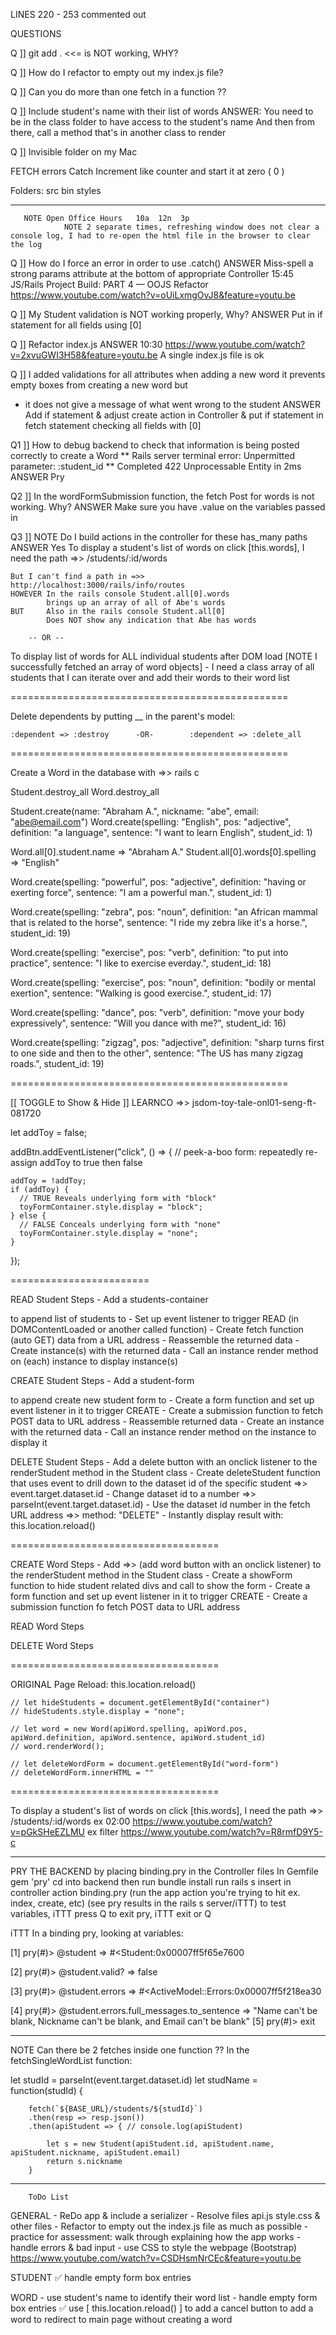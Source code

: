 

LINES 220 - 253 commented out



QUESTIONS

Q ]]
git add .       <<= is NOT working, WHY?


Q ]]
How do I refactor to empty out my index.js file?


Q ]]
Can you do more than one fetch in a function ??

Q ]]
Include student's name with their list of words
ANSWER: You need to be in the class folder to have access to the student's name
        And then from there, call a method that's in another class to render

Q ]]
Invisible folder on my Mac




FETCH errors Catch
Increment like counter and start it at zero ( 0 )

Folders: src    bin     styles






___________________________________________________
       NOTE Open Office Hours   10a  12n  3p
                NOTE 2 separate times, refreshing window does not clear a console log, I had to re-open the html file in the browser to clear the log





Q ]]
How do I force an error in order to use .catch()
ANSWER  Miss-spell a strong params attribute at the bottom of appropriate Controller
    15:45   JS/Rails Project Build: PART 4 — OOJS Refactor
        https://www.youtube.com/watch?v=oUiLxmgOvJ8&feature=youtu.be  

Q ]]
My Student validation is NOT working properly, Why?
ANSWER Put in if statement for all fields using [0]

Q ]]
Refactor index.js
ANSWER
    10:30 https://www.youtube.com/watch?v=2xvuGWI3H58&feature=youtu.be
    A single index.js file is ok

Q ]]
I added validations for all attributes when adding a new word
    it prevents empty boxes from creating a new word but
   * it does not give a message of what went wrong to the student
ANSWER Add if statement & adjust create action in Controller & put if statement in fetch statement checking all fields with [0]

Q1 ]]
How to debug backend to check that information is being posted correctly to create a Word
** Rails server terminal error:    Unpermitted parameter: :student_id
** Completed 422 Unprocessable Entity in 2ms
ANSWER Pry

Q2 ]]
In the wordFormSubmission function, the fetch Post for words is not working. Why?
ANSWER Make sure you have .value on the variables passed in

Q3 ]]
NOTE Do I build actions in the controller for these has_many paths
ANSWER Yes
To display a student's list of words on click [this.words], I need the path =>>     /students/:id/words

    But I can't find a path in =>>  http://localhost:3000/rails/info/routes
    HOWEVER In the rails console Student.all[0].words
            brings up an array of all of Abe's words
    BUT     Also in the rails console Student.all[0]
            Does NOT show any indication that Abe has words
            
        -- OR --

To display list of words for ALL individual students after DOM load [NOTE I successfully fetched an array of word objects]
    - I need a class array of all students that I can iterate over and add their words to their word list



================================================

Delete dependents by putting __ in the parent's model:

    :dependent => :destroy      -OR-        :dependent => :delete_all

================================================

Create a Word in the database with =>> rails c

Student.destroy_all
Word.destroy_all

Student.create(name: "Abraham A.", nickname: "abe", email: "abe@email.com")
Word.create(spelling: "English", pos: "adjective", definition: "a language", sentence: "I want to learn English", student_id: 1)

 Word.all[0].student.name           =>  "Abraham A."
 Student.all[0].words[0].spelling   =>  "English"





Word.create(spelling: "powerful", pos: "adjective", definition: "having or exerting force", sentence: "I am a powerful man.", student_id: 1)
 
 Word.create(spelling: "zebra", pos: "noun", definition: "an African mammal that is related to the horse", sentence: "I ride my zebra like it's a horse.", student_id: 19)

 Word.create(spelling: "exercise", pos: "verb", definition: "to put into practice", sentence: "I like to exercise everday.", student_id: 18)

 Word.create(spelling: "exercise", pos: "noun", definition: "bodily or mental exertion", sentence: "Walking is good exercise.", student_id: 17)

Word.create(spelling: "dance", pos: "verb", definition: "move your body expressively", sentence: "Will you dance with me?", student_id: 16)

Word.create(spelling: "zigzag", pos: "adjective", definition: "sharp turns first to one side and then to the other", sentence: "The US has many zigzag roads.", student_id: 19)

================================================

[[ TOGGLE to Show & Hide ]]
LEARNCO =>>     jsdom-toy-tale-onl01-seng-ft-081720

let addToy = false;

addBtn.addEventListener("click", () => {
    // peek-a-boo form: repeatedly re-assign addToy to true then false

    addToy = !addToy;
    if (addToy) {
      // TRUE Reveals underlying form with "block"
      toyFormContainer.style.display = "block";
    } else {
      // FALSE Conceals underlying form with "none"
      toyFormContainer.style.display = "none";
    }

  });






========================




READ Student Steps
    - Add a students-container <div> to append list of students to
    - Set up event listener to trigger READ (in DOMContentLoaded or another called function)
    - Create fetch function (auto GET) data from a URL address
    - Reassemble the returned data
    - Create instance(s) with the returned data
    - Call an instance render method on (each) instance to display instance(s)


CREATE Student Steps
    - Add a student-form <div> to append create new student form to
    - Create a form function and set up event listener in it to trigger CREATE
    - Create a submission function to fetch POST data to URL address
    - Reassemble returned data
    - Create an instance with the returned data
    - Call an instance render method on the instance to display it


DELETE Student Steps
    - Add a delete button with an onclick listener to the renderStudent method in the Student class
    - Create deleteStudent function that uses event to drill down to the dataset id of the specific student =>> event.target.dataset.id
    - Change dataset id to a number =>> parseInt(event.target.dataset.id)
    - Use the dataset id number in the fetch URL address =>> method: "DELETE"
    - Instantly display result with:    this.location.reload()

====================================

CREATE Word Steps
    - Add =>> (add word button with an onclick listener) to the renderStudent method in the Student class
    - Create a showForm function to hide student related divs and call to show the form
    - Create a form function and set up event listener in it to trigger CREATE
    - Create a submission function fo fetch POST data to URL address


READ Word Steps


DELETE Word Steps






====================================

ORIGINAL Page Reload:       this.location.reload()


    // let hideStudents = document.getElementById("container")
    // hideStudents.style.display = "none";

    // let word = new Word(apiWord.spelling, apiWord.pos, apiWord.definition, apiWord.sentence, apiWord.student_id)
    // word.renderWord();

    // let deleteWordForm = document.getElementById("word-form")
    // deleteWordForm.innerHTML = ""

====================================





















To display a student's list of words on click [this.words], I need the path =>>     /students/:id/words
ex 02:00 https://www.youtube.com/watch?v=pGkSHeEZLMU
ex filter   https://www.youtube.com/watch?v=R8rmfD9Y5-c





______________________________________________________


PRY THE BACKEND by placing binding.pry in the Controller files
In Gemfile                      gem 'pry'
cd into backend then run        bundle install
run                             rails s
insert in controller action     binding.pry
(run the app action you're trying to hit ex. index, create, etc)
(see pry results in the rails s server/iTTT)
to test variables, iTTT press   Q 
to exit pry, iTTT               exit    or      Q


iTTT    In a binding pry, looking at variables:

[1] pry(#<StudentsController>)> @student
=> #<Student:0x00007ff5f65e7600

[2] pry(#<StudentsController>)> @student.valid?
=> false

[3] pry(#<StudentsController>)> @student.errors
=> #<ActiveModel::Errors:0x00007ff5f218ea30

[4] pry(#<StudentsController>)> @student.errors.full_messages.to_sentence
=> "Name can't be blank, Nickname can't be blank, and Email can't be blank"
[5] pry(#<StudentsController>)> exit

 







______________________________________________________
NOTE Can there be 2 fetches inside one function ??
In the fetchSingleWordList function:

let studId = parseInt(event.target.dataset.id)
    let studName = function(studId) {

        fetch(`${BASE_URL}/students/${studId}`)
        .then(resp => resp.json())
        .then(apiStudent => { // console.log(apiStudent)

            let s = new Student(apiStudent.id, apiStudent.name, apiStudent.nickname, apiStudent.email)
            return s.nickname
        }







____________________________

        ToDo List
GENERAL
    - ReDo app & include a serializer
    - Resolve files api.js  style.css   & other files
    - Refactor to empty out the index.js file as much as possible
    - practice for assessment: walk through explaining how the app works
    - handle errors & bad input
    - use CSS to style the webpage (Bootstrap)
        https://www.youtube.com/watch?v=CSDHsmNrCEc&feature=youtu.be

STUDENT
    ✅ handle empty form box entries

WORD
    - use student's name to identify their word list
    - handle empty form box entries
    ✅ use [ this.location.reload() ] to add a cancel button to add a word to redirect to main page without creating a word


